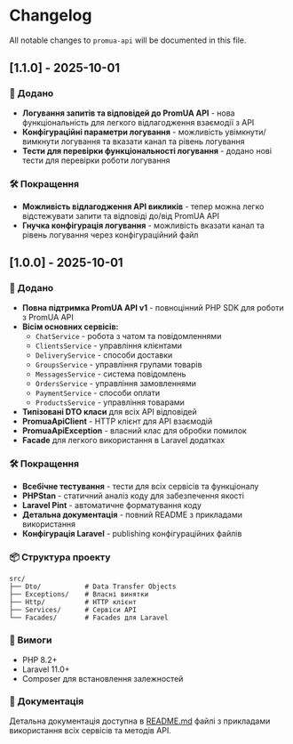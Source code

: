 # Changelog

All notable changes to `promua-api` will be documented in this file.

## [1.1.0] - 2025-10-01

### 🚀 Додано

- **Логування запитів та відповідей до PromUA API** - нова функціональність для легкого відлагодження взаємодії з API
- **Конфігураційні параметри логування** - можливість увімкнути/вимкнути логування та вказати канал та рівень логування
- **Тести для перевірки функціональності логування** - додано нові тести для перевірки роботи логування

### 🛠️ Покращення

- **Можливість відлагодження API викликів** - тепер можна легко відстежувати запити та відповіді до/від PromUA API
- **Гнучка конфігурація логування** - можливість вказати канал та рівень логування через конфігураційний файл

## [1.0.0] - 2025-10-01

### 🚀 Додано

- **Повна підтримка PromUA API v1** - повноцінний PHP SDK для роботи з PromUA API
- **Вісім основних сервісів:**
  - `ChatService` - робота з чатом та повідомленнями
  - `ClientsService` - управління клієнтами
  - `DeliveryService` - способи доставки
  - `GroupsService` - управління групами товарів
  - `MessagesService` - система повідомлень
  - `OrdersService` - управління замовленнями
  - `PaymentService` - способи оплати
  - `ProductsService` - управління товарами
- **Типізовані DTO класи** для всіх API відповідей
- **PromuaApiClient** - HTTP клієнт для API взаємодій
- **PromuaApiException** - власний клас для обробки помилок
- **Facade** для легкого використання в Laravel додатках

### 🛠️ Покращення

- **Всебічне тестування** - тести для всіх сервісів та функціоналу
- **PHPStan** - статичний аналіз коду для забезпечення якості
- **Laravel Pint** - автоматичне форматування коду
- **Детальна документація** - повний README з прикладами використання
- **Конфігурація Laravel** - publishing конфігураційних файлів

### 📦 Структура проекту

```
src/
├── Dto/           # Data Transfer Objects
├── Exceptions/    # Власні винятки
├── Http/          # HTTP клієнт
├── Services/      # Сервіси API
└── Facades/       # Facades для Laravel
```

### 🔧 Вимоги

- PHP 8.2+
- Laravel 11.0+
- Composer для встановлення залежностей

### 📖 Документація

Детальна документація доступна в [README.md](README.md) файлі з прикладами використання всіх сервісів та методів API.
